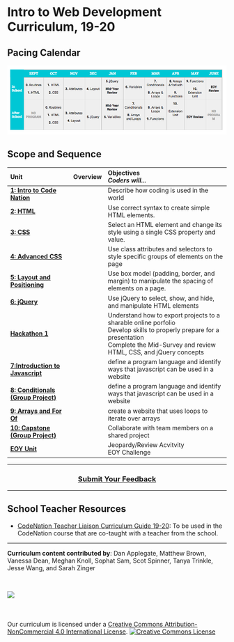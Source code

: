 Intro to Web Development Curriculum, 19-20
===================

<!--
Pacing Calendar (Year 1)
===================
|  Sept | Oct | Nov | Dec | Jan | Feb | March | April | May |
|:--------|:---|:---|:---|:---|:---|:---|:---|:---|:---|
| <sub> [**0:Welcome**](units/unit1) <br> 1: HTML <br> **Survey**</sub>| <sub> 2:CSS  <br>3:HTML  <br> 4:Positioning </sub> |<sub> 5:jQuery <br>6:Cloud9 <br>7:Github </sub>| <sub>6:Cloud9  <br>7:Github </sub> |<sub> 8:JavaScript  <br>9:Types, Conditionals </sub>| <sub> 9: Types, Conditionals <br>10:Functions </sub> | <sub>11:Arrays <br>12:Animations </sub>| <sub>12:Animations <br>13:Looping</sub>|<sub> 14:Capstone <br> Survey </sub>|
-->
## Pacing Calendar
![Imgur](FND_Pacing_Calendar_1819.png)

## Scope and Sequence

| Unit | Overview | Objectives <br> *Coders will...*|
|:--------|:---|:---------|
| [**1: Intro to Code Nation**](units/unit1) || Describe how coding is used in the world
| [**2: HTML**](units/unit2) ||Use correct syntax to create simple HTML elements.
| [**3: CSS**](units/unit3) ||Select an HTML element and change its style using a single CSS property and value.
| [**4: Advanced CSS**](units/unit4) ||Use class attributes and selectors to style specific groups of elements on the page
| [**5: Layout and Positioning**](units/unit5) ||Use box model (padding, border, and margin) to manipulate the spacing of elements on a page.
| [**6: jQuery**](units/unit6) ||Use jQuery to select, show, and hide, and manipulate HTML elements
| [**Hackathon 1**](units/midyear) |  |Understand how to export projects to a sharable online porfolio <br> Develop skills to properly prepare for a presentation <br> Complete the Mid-Survey and review HTML, CSS, and jQuery concepts
| [**7:Introduction to Javascript**](units/unit7) ||define a program language and identify ways that javascript can be used in a website
| [**8: Conditionals (Group Project)**](units/unit7) ||define a program language and identify ways that javascript can be used in a website
| [**9: Arrays and For Of**](units/unit9) || create a website that uses loops to iterate over arrays
| [**10: Capstone (Group Project)**](units/unit10) | |Collaborate with team members on a shared project
| [**EOY Unit**](units/EOY_Review_Unit) | |Jeopardy/Review Acvitvity <br> EOY Challenge

----

<h3 align="center"><a href="https://docs.google.com/forms/d/e/1FAIpQLSeLpI-m6UKvIxk97F8R1iidFRaYXJ3dfcUuIjx2Pz0WMfO1SA/viewform">Submit Your Feedback</a></h3>

----
## School Teacher Resources

* [CodeNation Teacher Liaison Curriculum Guide 19-20](https://docs.google.com/document/d/1IisBQOGlbDj1QBxcGtKrL-E5gZXhoUiumWlvkNHz8yg/edit): To be used in the CodeNation course that are co-taught with a teacher from the school.

----

**Curriculum content contributed by**: Dan Applegate, Matthew Brown, Vanessa Dean, Meghan Knoll, Sophat Sam, Scot Spinner, Tanya Trinkle, Jesse Wang, and Sarah Zinger

<br>
<p> <img src="https://i.imgur.com/lYodTLP.png?1" ></p>

<br>
<br>
Our curriculum is licensed under a <a rel="license" href="http://creativecommons.org/licenses/by-nc/4.0/">Creative Commons Attribution-NonCommercial 4.0 International License</a>.
<a rel="license" href="http://creativecommons.org/licenses/by-nc/4.0/"><img alt="Creative Commons License" style="border-width:0" src="https://i.creativecommons.org/l/by-nc/4.0/88x31.png" /></a>
